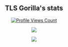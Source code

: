 <h2 align="center">TLS Gorilla's stats</h2>
<a href="https://github.com/Brougud">
  <p align="center">
    <img src="https://komarev.com/ghpvc/?username=Brougud" alt="Profile Views Count">
  </p>
</a>

<p align="center">
  <img src="![Monkes github status](https://github-readme-stats.vercel.app/api?username=Brougud&theme=cobalt&show_icons=true)
" />
</p>

<p align="center">
  <img src="https://discord.c99.nl/widget/theme-2/319516807297892371.png" />
</p>
